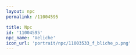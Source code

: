 ```yaml
---
layout: npc
permalink: /11004595

title: Npc
id: '11004595'
npc_name: 'Veliche'
icon_url: 'portrait/npc/11003533_f_bliche_p.png'
---
```

